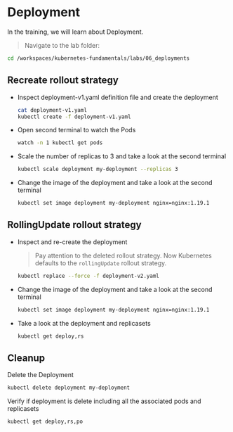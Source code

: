 # Deployment

In the training, we will learn about Deployment.

>Navigate to the lab folder:

```bash
cd /workspaces/kubernetes-fundamentals/labs/06_deployments
```

## Recreate rollout strategy

* Inspect deployment-v1.yaml definition file and create the deployment

  ```bash
  cat deployment-v1.yaml
  kubectl create -f deployment-v1.yaml
  ```

* Open second terminal to watch the Pods

  ```bash
  watch -n 1 kubectl get pods
  ```

* Scale the number of replicas to 3 and take a look at the second terminal

  ```bash
  kubectl scale deployment my-deployment --replicas 3
  ```

* Change the image of the deployment and take a look at the second terminal

  ```bash
  kubectl set image deployment my-deployment nginx=nginx:1.19.1
  ```

## RollingUpdate rollout strategy

* Inspect and re-create the deployment
  >Pay attention to the deleted rollout strategy. Now Kubernetes defaults to the `rollingUpdate` rollout strategy.

  ```bash
  kubectl replace --force -f deployment-v2.yaml
  ```

* Change the image of the deployment and take a look at the second terminal

  ```bash
  kubectl set image deployment my-deployment nginx=nginx:1.19.1
  ```

* Take a look at the deployment and replicasets

  ```bash
  kubectl get deploy,rs
  ```

## Cleanup

Delete the Deployment

```bash
kubectl delete deployment my-deployment
```

Verify if deployment is delete including all the associated pods and replicasets

```bash
kubectl get deploy,rs,po
```

